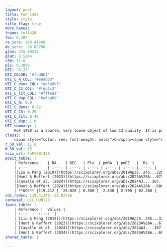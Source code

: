 ```yaml
---
layout: post
title: FoF 1428
style: style
title_flag: true
more_names: 
fname: fof1428
fov: 0.387
ra_icrs: 119.41249
de_icrs: -28.02756
glon: 245.09214
glat: 0.5264
r50: 11.6
plx: 0.3059
UTI: "0.22"
UTI_COLOR: "#fcd0bf"
UTI_C_N_COL: "#e0a6b3"
UTI_C_dens_COL: "#e3a9b3"
UTI_C_C3_COL: "#fdd7c3"
UTI_C_lit_COL: "#fff6da"
UTI_C_dup_COL: "#a6cab9"
UTI_C_N: 0.0
UTI_C_dens: 0.02
UTI_C_C3: 0.25
UTI_C_lit: 0.42
UTI_C_dup: 1.0
UTI_summary: |
    FoF 1428 is a sparse, very loose object of low C3 quality. It is poorly studied in the literature.<br><br><span style="color: #99180f; font-weight: bold;">Warning: </span>contains less than 25 stars with <i>P>0.5</i> estimated.
class3: |
    <span style="color: red; font-weight: bold;">C</span><span style="color: red; font-weight: bold;">C</span>
r_50_val: 11.6
N_50_val: 15
scix_url: FoF%201428
posit_table: |
    | Reference    | RA    | DEC   | Plx  | pmRA  | pmDE   |  Rv  |
    | :---         | :---: | :---: | :---: | :---: | :---: | :---: |
    |[Liu & Pang (2019)](https://scixplorer.org/abs/2019ApJS..245...32L) | 119.397 | -28.067 | 0.279 | -2.388 | 2.551 | -- |
    |[Hunt & Reffert (2023)](https://scixplorer.org/abs/2023A%26A...673A.114H) | 119.271 | -27.915 | 0.304 | -2.955 | 2.807 | -- |
    |[Cavallo et al. (2024)](https://scixplorer.org/abs/2024AJ....167...12C) | 119.272 | -27.883 | 0.303 | -- | -- | -- |
    |[Hunt & Reffert (2024)](https://scixplorer.org/abs/2024A%26A...686A..42H) | 119.271 | -27.915 | 0.304 | -2.955 | 2.807 | -- |
    | **UCC** |119.412 | -28.028 | 0.306 | -2.638 | 2.705 | 62.268 | 
cds_radec: 119.41249,-28.02756
carousel: UCC_HUNT23
fpars_table: |
    | Reference |  Values |
    | :---  |  :---:  |
    | [Liu & Pang (2019)](https://scixplorer.org/abs/2019ApJS..245...32L) | `Age=0.692, Z=0.25` |
    | [Hunt & Reffert (2023)](https://scixplorer.org/abs/2023A%26A...673A.114H) | `AV50=1.079, diffAV50=1.839, MOD50=12.228, logAge50=8.045` |
    | [Cavallo et al. (2024)](https://scixplorer.org/abs/2024AJ....167...12C) | `AV50=1.18, dMod50=12.18, logAge50=7.94, [Fe/H]50=0.07` |
    | [Hunt & Reffert (2024)](https://scixplorer.org/abs/2024A%26A...686A..42H) | `MassJ=272.504` |
shared_table: |
    
---
```

